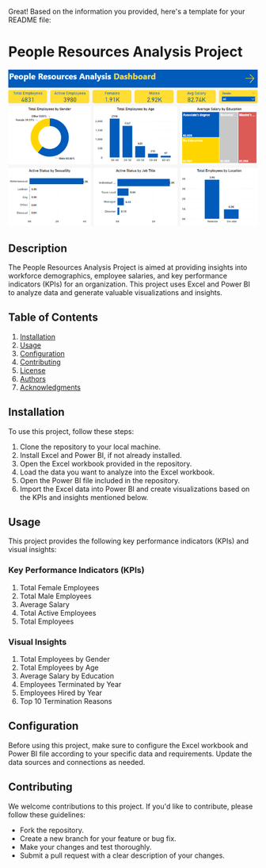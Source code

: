Great! Based on the information you provided, here's a template for your README file:

# People Resources Analysis Project

![Alt Text](https://github.com/AhmedNasser02/People-Resources-Analysis-Dashboard/blob/main/People1.PNG)

## Description
The People Resources Analysis Project is aimed at providing insights into workforce demographics, employee salaries, and key performance indicators (KPIs) for an organization. This project uses Excel and Power BI to analyze data and generate valuable visualizations and insights.

## Table of Contents
1. [Installation](#installation)
2. [Usage](#usage)
3. [Configuration](#configuration)
4. [Contributing](#contributing)
5. [License](#license)
6. [Authors](#authors)
7. [Acknowledgments](#acknowledgments)

## Installation
To use this project, follow these steps:

1. Clone the repository to your local machine.
2. Install Excel and Power BI, if not already installed.
3. Open the Excel workbook provided in the repository.
4. Load the data you want to analyze into the Excel workbook.
5. Open the Power BI file included in the repository.
6. Import the Excel data into Power BI and create visualizations based on the KPIs and insights mentioned below.

## Usage
This project provides the following key performance indicators (KPIs) and visual insights:

### Key Performance Indicators (KPIs)
1. Total Female Employees
2. Total Male Employees
3. Average Salary
4. Total Active Employees
5. Total Employees

### Visual Insights
1. Total Employees by Gender
2. Total Employees by Age
3. Average Salary by Education
4. Employees Terminated by Year
5. Employees Hired by Year
6. Top 10 Termination Reasons

## Configuration
Before using this project, make sure to configure the Excel workbook and Power BI file according to your specific data and requirements. Update the data sources and connections as needed.

## Contributing
We welcome contributions to this project. If you'd like to contribute, please follow these guidelines:
- Fork the repository.
- Create a new branch for your feature or bug fix.
- Make your changes and test thoroughly.
- Submit a pull request with a clear description of your changes.

